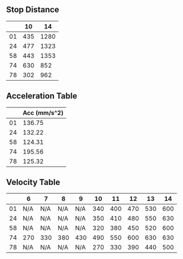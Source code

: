 ## Stop Distance
|       | 10    | 14    |
| ----- | ----- | ----- |
| 01    | 435   | 1280  |
| 24    | 477   | 1323  |
| 58    | 443   | 1353  |
| 74    | 630   | 852   |
| 78    | 302   | 962   |

## Acceleration Table

|       | Acc (mm/s^2)  |
| ----- | ------------- |
| 01    | 136.75        |
| 24    | 132.22        |
| 58    | 124.31        |
| 74    | 195.56        |
| 78    | 125.32        |

## Velocity Table

|       | 6     | 7     | 8     | 9     | 10    | 11    | 12    | 13    | 14    |
| ----- | ----- | ----- | ----- | ----- | ----- | ----- | ----- | ----- | ----- |
| 01    | N/A   | N/A   | N/A   | N/A   | 340   | 400   | 470   | 530   | 600   |
| 24    | N/A   | N/A   | N/A   | N/A   | 350   | 410   | 480   | 550   | 630   |
| 58    | N/A   | N/A   | N/A   | N/A   | 320   | 380   | 450   | 520   | 600   |
| 74    | 270   | 330   | 380   | 430   | 490   | 550   | 600   | 630   | 630   |
| 78    | N/A   | N/A   | N/A   | N/A   | 270   | 330   | 390   | 440   | 500   |
